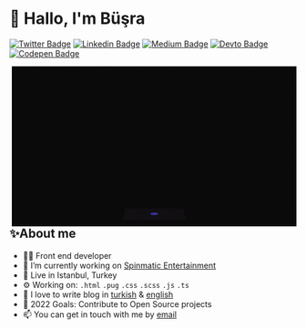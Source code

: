 # 👋 Hallo, I'm Büşra

[![Twitter Badge](https://img.shields.io/badge/Twitter-1DA1F2?style=for-the-badge&logo=twitter&logoColor=white)](https://twitter.com/_busramemis)
[![Linkedin Badge](https://img.shields.io/badge/LinkedIn-0077B5?style=for-the-badge&logo=linkedin&logoColor=white)](https://linkedin.com/in/busramemis)
[![Medium Badge](https://img.shields.io/badge/Medium-12100E?style=for-the-badge&logo=medium&logoColor=white)](https://medium.com/@busramemis)
[![Devto Badge](https://img.shields.io/badge/dev.to-0A0A0A?style=for-the-badge&logo=dev.to&logoColor=white)](https://dev.to/busramemis)
[![Codepen Badge](https://img.shields.io/badge/Codepen-0A0A0A?style=for-the-badge&logo=Codepen&logoColor=white)](https://codepen.io/busramemis)

<img align="right" alt="GIF" src="https://raw.githubusercontent.com/busramemis/busramemis/main/dev.gif?token=AGKKXFWKH3OEA3PPWZPNHXTB2GJ4G" width="500"/>

## **✨About me**

- 👩‍💻 Front end developer
- 🏡 I’m currently working on [Spinmatic Entertainment](https://spinmatic.com/)
- 📌 Live in Istanbul, Turkey
- ⚙️ Working on: `.html` `.pug` `.css` `.scss` `.js` `.ts`
- 💬 I love to write blog in [turkish](https://medium.com/@busramemis) & [english](https://dev.to/busramemis)
- 🥅 2022 Goals: Contribute to Open Source projects
- 📫 You can get in touch with me by [email](mailto:busramemis.10@gmail.com)


